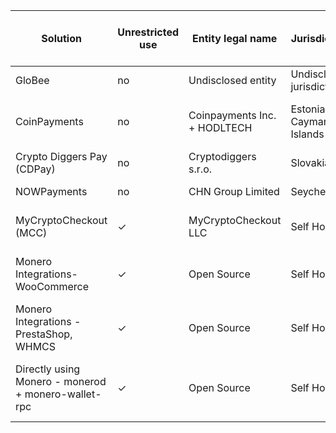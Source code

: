 |Solution|Unrestricted use|Entity legal name|Jurisdiction|Fiat settlement USD or EUR payouts|Invoice|Front-end|Flexible / arbitrary iintegration|Non-custodial (Your spend key)|Private (Your view key)|Deployment|No need for a programmer|Free of charge| Monero Technical knowledge required |URL|Demo|
|---|----|----|-----|-----|----|----|-----|------|-----|-----|-----|----|------|-----|-----|
|GloBee|no|Undisclosed entity|Undisclosed jurisdiction|✓ via Luno Uphold BitPay|✓|✓|✓|no|no|✓ SaaS|✓ shopping cart plugins|no|✓|https://globee.com/|
|CoinPayments|no|Coinpayments Inc. + HODLTECH |Estonia & Cayman Islands |not for XMR BTC via Coinbase,Wyre, Coinmotion|✓|✓|✓|no|no|✓ SaaS|✓ shopping cart plugins|no|no|https://www.coinpayments.net/|
|Crypto Diggers Pay (CDPay)|no|Cryptodiggers s.r.o.|Slovakia|✓ via Kraken,Coinmate|✓|✓|✓|no|no|✓ SaaS|✓ shopping cart plugins|no|no|https://www.coinpayments.net/|
|NOWPayments|no|CHN Group Limited|Seychelles|no|✓|✓|✓|no|no|✓ SaaS|✓ shopping cart plugins|no|no|https://nowpayments.io/|
|MyCryptoCheckout (MCC)|✓|MyCryptoCheckout LLC|Self Hosted|no|✓|✓|WooCommerce, EDD specific|✓|no|✓ WooCommerce plugin + SaaS|✓ shopping cart plugin|free up to 3 tx/m|no|https://mycryptocheckout.com/|https://wpdemo.mycryptocheckout.com/|
|Monero Integrations- WooCommerce|✓|Open Source|Self Hosted|no|✓|✓||WooCommerce specific|✓|no|✓ WooCommerce plugin + xmrchain.net|✓ shopping cart plugin|✓|✓|https://monerointegrations.com/|
|Monero Integrations - PrestaShop, WHMCS|✓|Open Source|Self Hosted|no|✓|✓|PrestaShop, WHMCS specific|✓|✓|need to run monero-wallet-rpc daemon|need to run monero-wallet-rpc|✓|✓|https://monerointegrations.com/|
|Directly using Monero - monerod + monero-wallet-rpc|✓|Open Source|Self Hosted|no|no|no|✓|✓|✓|need to run monero-wallet-rpc daemon|need to integrate with monero-wallet-rpc universal API|✓|✓|https://ww.getmonero.org/get-started/accepting/|
